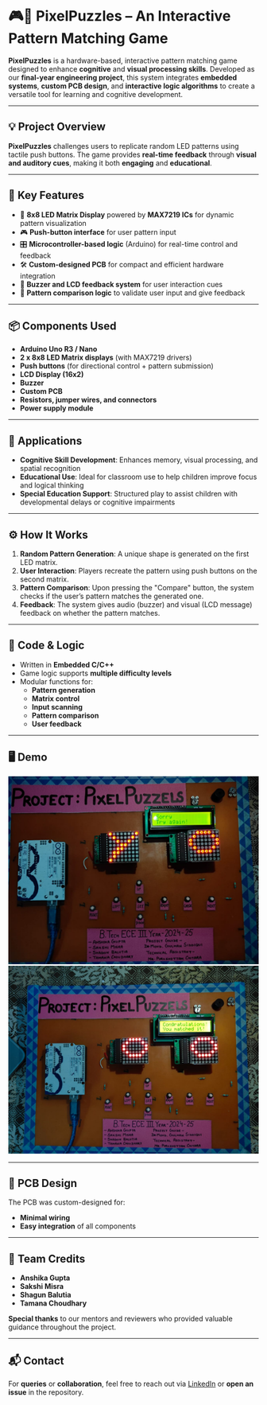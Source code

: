 # 🎮🧠 PixelPuzzles – An Interactive Pattern Matching Game

**PixelPuzzles** is a hardware-based, interactive pattern matching game designed to enhance **cognitive** and **visual processing skills**. Developed as our **final-year engineering project**, this system integrates **embedded systems**, **custom PCB design**, and **interactive logic algorithms** to create a versatile tool for learning and cognitive development.

---

## 💡 Project Overview

**PixelPuzzles** challenges users to replicate random LED patterns using tactile push buttons. The game provides **real-time feedback** through **visual and auditory cues**, making it both **engaging** and **educational**.

---

## 🔑 Key Features

- 🔲 **8x8 LED Matrix Display** powered by **MAX7219 ICs** for dynamic pattern visualization  
- 🎮 **Push-button interface** for user pattern input  
- 🎛️ **Microcontroller-based logic** (Arduino) for real-time control and feedback  
- 🛠️ **Custom-designed PCB** for compact and efficient hardware integration  
- 📢 **Buzzer and LCD feedback system** for user interaction cues  
- 🔄 **Pattern comparison logic** to validate user input and give feedback  

---

## 📦 Components Used

- **Arduino Uno R3 / Nano**
- **2 x 8x8 LED Matrix displays** (with MAX7219 drivers)
- **Push buttons** (for directional control + pattern submission)
- **LCD Display (16x2)**
- **Buzzer**
- **Custom PCB**
- **Resistors, jumper wires, and connectors**
- **Power supply module**

---

## 🧠 Applications

- **Cognitive Skill Development**: Enhances memory, visual processing, and spatial recognition  
- **Educational Use**: Ideal for classroom use to help children improve focus and logical thinking  
- **Special Education Support**: Structured play to assist children with developmental delays or cognitive impairments

---

## ⚙️ How It Works

1. **Random Pattern Generation**: A unique shape is generated on the first LED matrix.
2. **User Interaction**: Players recreate the pattern using push buttons on the second matrix.
3. **Pattern Comparison**: Upon pressing the "Compare" button, the system checks if the user’s pattern matches the generated one.
4. **Feedback**: The system gives audio (buzzer) and visual (LCD message) feedback on whether the pattern matches.

---

## 🧾 Code & Logic

- Written in **Embedded C/C++**
- Game logic supports **multiple difficulty levels**
- Modular functions for:
  - **Pattern generation**
  - **Matrix control**
  - **Input scanning**
  - **Pattern comparison**
  - **User feedback**

---

## 🖥️ Demo

![Screenshot 1](./images/screenshot1.jpg)
![Screenshot 2](./images/screenshot2.jpg)


---

## 📐 PCB Design

The PCB was custom-designed for:
- **Minimal wiring**
- **Easy integration** of all components

---

## 👥 Team Credits

- **Anshika Gupta**
- **Sakshi Misra**
- **Shagun Balutia**
- **Tamana Choudhary**

**Special thanks** to our mentors and reviewers who provided valuable guidance throughout the project.

---

## 📬 Contact

For **queries** or **collaboration**, feel free to reach out via [LinkedIn](https://linkedin.com/in/sakshi-misra-10517424b) or **open an issue** in the repository.


